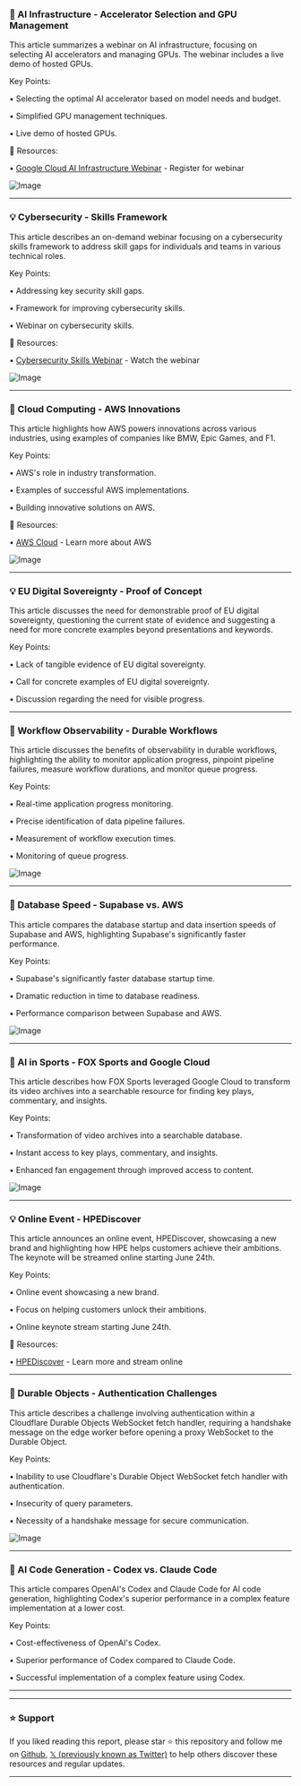 ### 🚀 AI Infrastructure -  Accelerator Selection and GPU Management

This article summarizes a webinar on AI infrastructure, focusing on selecting AI accelerators and managing GPUs.  The webinar includes a live demo of hosted GPUs.

Key Points:

• Selecting the optimal AI accelerator based on model needs and budget.


• Simplified GPU management techniques.


• Live demo of hosted GPUs.


🔗 Resources:

• [Google Cloud AI Infrastructure Webinar](https://goo.gle/4e6vrmO) -  Register for webinar


![Image](https://pbs.twimg.com/media/Gt0C-DHW8AAeVea?format=jpg&name=small)


---

### 💡 Cybersecurity - Skills Framework

This article describes an on-demand webinar focusing on a cybersecurity skills framework to address skill gaps for individuals and teams in various technical roles.

Key Points:

• Addressing key security skill gaps.


• Framework for improving cybersecurity skills.


• Webinar on cybersecurity skills.


🔗 Resources:

• [Cybersecurity Skills Webinar](https://hubs.la/Q03sKvFJ0) - Watch the webinar


![Image](https://pbs.twimg.com/media/Gt0XlV2WQAAZ8wx?format=jpg&name=small)


---

### 🚀 Cloud Computing - AWS Innovations

This article highlights how AWS powers innovations across various industries, using examples of companies like BMW, Epic Games, and F1.

Key Points:

• AWS's role in industry transformation.


• Examples of successful AWS implementations.


• Building innovative solutions on AWS.


🔗 Resources:

• [AWS Cloud](https://go.aws/4n2TCqp) - Learn more about AWS


![Image](https://pbs.twimg.com/media/Gt0Xki7WkAA3bLv.jpg)


---

### 💡 EU Digital Sovereignty - Proof of Concept

This article discusses the need for demonstrable proof of EU digital sovereignty, questioning the current state of evidence and suggesting a need for more concrete examples beyond presentations and keywords.

Key Points:

• Lack of tangible evidence of EU digital sovereignty.


• Call for concrete examples of EU digital sovereignty.


• Discussion regarding the need for visible progress.


---

### 🤖 Workflow Observability - Durable Workflows

This article discusses the benefits of observability in durable workflows, highlighting the ability to monitor application progress, pinpoint pipeline failures, measure workflow durations, and monitor queue progress.

Key Points:

• Real-time application progress monitoring.


• Precise identification of data pipeline failures.


• Measurement of workflow execution times.


• Monitoring of queue progress.


![Image](https://pbs.twimg.com/amplify_video_thumb/1935358884849315840/img/HZw9MOffz4iRFk3g.jpg)


---

### 🚀 Database Speed - Supabase vs. AWS

This article compares the database startup and data insertion speeds of Supabase and AWS, highlighting Supabase's significantly faster performance.

Key Points:

•  Supabase's significantly faster database startup time.


•  Dramatic reduction in time to database readiness.


•  Performance comparison between Supabase and AWS.


![Image](https://pbs.twimg.com/amplify_video_thumb/1935698126439907328/img/vc9OoDBblzvBosRe.jpg)


---

### 🤖 AI in Sports - FOX Sports and Google Cloud

This article describes how FOX Sports leveraged Google Cloud to transform its video archives into a searchable resource for finding key plays, commentary, and insights.

Key Points:

• Transformation of video archives into a searchable database.


• Instant access to key plays, commentary, and insights.


• Enhanced fan engagement through improved access to content.


![Image](https://pbs.twimg.com/media/GtxBKYwXsAA-gTH.jpg)


---

### 💡 Online Event - HPEDiscover

This article announces an online event, HPEDiscover, showcasing a new brand and highlighting how HPE helps customers achieve their ambitions. The keynote will be streamed online starting June 24th.

Key Points:

• Online event showcasing a new brand.


• Focus on helping customers unlock their ambitions.


• Online keynote stream starting June 24th.


🔗 Resources:

• [HPEDiscover](https://hpe.to/60164pLtY) -  Learn more and stream online


---

### 🤖 Durable Objects - Authentication Challenges

This article describes a challenge involving authentication within a Cloudflare Durable Objects WebSocket fetch handler, requiring a handshake message on the edge worker before opening a proxy WebSocket to the Durable Object.

Key Points:

• Inability to use Cloudflare's Durable Object WebSocket fetch handler with authentication.


• Insecurity of query parameters.


• Necessity of a handshake message for secure communication.


![Image](https://pbs.twimg.com/media/Gtv8re0WsAAB6zS?format=jpg&name=small)


---

### 🚀 AI Code Generation - Codex vs. Claude Code

This article compares OpenAI's Codex and Claude Code for AI code generation, highlighting Codex's superior performance in a complex feature implementation at a lower cost.

Key Points:

• Cost-effectiveness of OpenAI's Codex.


• Superior performance of Codex compared to Claude Code.


• Successful implementation of a complex feature using Codex.


---


---

### ⭐️ Support

If you liked reading this report, please star ⭐️ this repository and follow me on [Github](https://github.com/Drix10), [𝕏 (previously known as Twitter)](https://x.com/DRIX_10_) to help others discover these resources and regular updates.

---